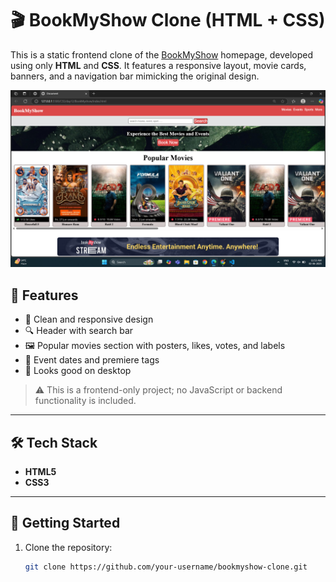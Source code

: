 # 🎬 BookMyShow Clone (HTML + CSS)

This is a static frontend clone of the [BookMyShow](https://in.bookmyshow.com/) homepage, developed using only **HTML** and **CSS**. It features a responsive layout, movie cards, banners, and a navigation bar mimicking the original design.

![Screenshot (87).png](https://github.com/ShivamThakur121/BookMyShow-Clone/blob/ae890050dcba469153d6b3faabe161c46904a1d1/Screenshot%20(87).png) <!-- Replace path if necessary -->

## 📌 Features

- 🎨 Clean and responsive design
- 🔍 Header with search bar
- 🖼️ Popular movies section with posters, likes, votes, and labels
- 📅 Event dates and premiere tags
- 📱 Looks good on desktop

> ⚠️ This is a frontend-only project; no JavaScript or backend functionality is included.

---

## 🛠️ Tech Stack

- **HTML5**
- **CSS3**

---

## 🚀 Getting Started

1. Clone the repository:
   ```bash
   git clone https://github.com/your-username/bookmyshow-clone.git
